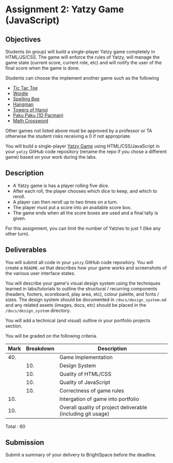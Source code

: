# Assignment 2: Yatzy Game (JavaScript)

## Objectives

Students (in group) will build a single-player Yatzy game completely in HTML/JS/CSS.
The game will enforce the rules of Yatzy, will manage the game state (current score, current role, etc)
and will notify the user of the final score when the game is done.

Students can choose the implement another game such as the following

* [Tic Tac Toe](https://en.wikipedia.org/wiki/Tic-tac-toe)
* [Wordle](https://en.wikipedia.org/wiki/Wordle)
* [Spelling Bee](https://en.wikipedia.org/wiki/The_New_York_Times_Spelling_Bee)
* [Hangman](https://en.wikipedia.org/wiki/Hangman_(game))
* [Towers of Hanoi](https://en.wikipedia.org/wiki/Tower_of_Hanoi)
* [Paku Paku (1D Pacman)](https://abagames.github.io/crisp-game-lib-11-games/?pakupaku)
* [Math Crossword](https://scientific.place/math-crossword/)

Other games not listed above must be approved by a professor or TA otherwise the student risks receiving a 0 if not appropriate.

You will build a single-player [Yatzy Game](https://en.wikipedia.org/wiki/Yatzy) using HTML/CSS/JavaScript in your `yatzy` GitHub code repository (rename the repo if you
chose a different game) based on your work during the labs.

## Description

- A Yatzy game is has a player rolling five dice.
- After each roll, the player chooses which dice to keep, and which to reroll.
- A player can then reroll up to two times on a turn.
- The player must put a score into an available score box.
- The game ends when all the score boxes are used and a final tally is given.

For this assignment, you can limit the number of Yatzies to just 1 (like any other turn).

## Deliverables

You will submit all code in your `yatzy` GitHub code repository. You will create a `README.md` that describes how your game works and screenshots of the various user interface states.

You will describe your game's visual design system using the techniques learned in labs/tutorials to outline the structural / recurring components (headers, footers, scoreboard, play area, etc), colour palette, and fonts / sizes. The design system should be documented in `/docs/design_system.md` and any related assets (images, docs, etc) should be placed in the `/docs/design_system` directory.

You will add a technical (and visual) outline in your portfolio projects section.

You will be graded on the following criteria.

| Mark | Breakdown | Description |
| --- | --- | --- |
| 40. |     | Game Implementation
|     | 10. | Design System
|     | 10. | Quality of HTML/CSS
|     | 10. | Quality of JavaScript
|     | 10. | Correctness of game rules
| 10. |     | Intergation of game into portfolio
| 10. |     | Overall quality of project deliverable (including git usage)
Total : 60

## Submission
Submit a summary of your delivery to BrightSpace before the deadline.
